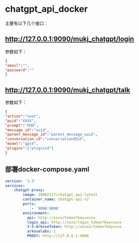 # chatgpt_api_docker

主要有以下几个接口：

## http://127.0.0.1:9090/mukj_chatgpt/login
参数如下：
```json
{
"email":"",
"password":""
}
```
## http://127.0.0.1:9090/mukj_chatgpt/talk
参数如下：
```json
{
"action":"next",
"puid":"XXXX",
"prompt":"你好",
"message_id":"uuid",
"parent_message_id":"parent_message_uuid",
"conversation_id":"conversation的id",
"model":"gpt4",
"plugins":["pluginid"]
}
```
## 部署docker-compose.yaml

```yaml
version: '3.3'
services:
    chatgpt-proxy:
        image: 24802117/chatgpt_api:latest
        container_name: chatgpt-api-v2
        ports:
            - '9090:9090'
        environment:
          api: http://xxxx/token?key=xxxx
          login_api: http://xxxx/login_token?key=xxxx
          3-5-ArkoseToken: http://xxxxx/token?key=xxx
          arkoselabs: 1
          PROXY: http://127.0.0.1:4000
```
